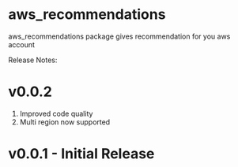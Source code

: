 # aws_recommendations

aws_recommendations package gives recommendation for you aws account

Release Notes:
# v0.0.2
1. Improved code quality
2. Multi region now supported

# v0.0.1 - Initial Release
